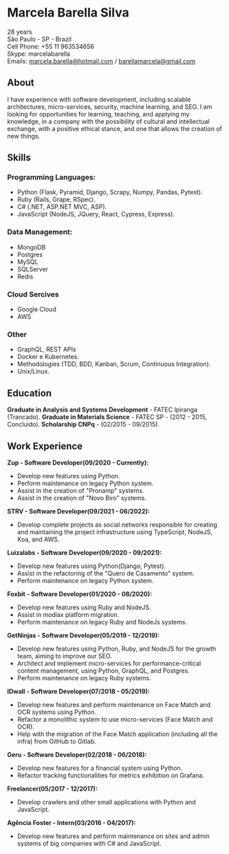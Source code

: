 # Marcela Barella Silva

28 years  
São Paulo - SP - Brazil  
Cell Phone: +55 11 963534656  
Skype: marcelabarella  
Emails: marcela.barella@hotmail.com / barellamarcela@gmail.com  

## About

  
I have experience with software development, including scalable architectures, micro-services, security, machine learning, and SEO.
I am looking for opportunities for learning, teaching, and applying my knowledge, in a company with the possibility of cultural and intellectual exchange, with a positive ethical stance, and one that allows the creation of new things.

  
## Skills

  
### Programming Languages:
- Python (Flask, Pyramid, Django, Scrapy, Numpy, Pandas, Pytest).
- Ruby (Rails, Grape, RSpec).
- C# (.NET, ASP.NET MVC, ASP).
- JavaScript (NodeJS, JQuery, React, Cypress, Express).

  
### Data Management:
- MongoDB
- Postgres
- MySQL
- SQLServer
- Redis

  
### Cloud Sercives
- Google Cloud
- AWS

  
### Other
- GraphQL, REST APIs
- Docker e Kubernetes.
- Methodologies (TDD, BDD, Kanban, Scrum, Continuous Integration).
- Unix/Linux.

  
## Education
**Graduate in Analysis and Systems Development** - FATEC Ipiranga (Trancado).
**Graduate in Materials Science** - FATEC SP - (2012 - 2015, Concluído).
**Scholarship CNPq** - (02/2015 - 09/2015).

  
## Work Experience

**Zup - Software Developer(09/2020 - Currently):**
- Develop new features using Python.
- Perform maintenance on legacy Python system.
- Assist in the creation of "Pronamp" systems.
- Assist in the creation of "Novo Biro" systems.


**STRV - Software Developer(09/2021 - 06/2022):**
- Develop complete projects as social networks responsible for creating and maintaining the project infrastructure using TypeScript, NodeJS, Koa, and AWS.


**Luizalabs - Software Developer(09/2020 - 09/2021):**
- Develop new features using Python(Django, Pytest).
- Assist in the refactoring of the "Quero de Casamento" system.
- Perform maintenance on legacy Python system.


**Foxbit - Software Developer(01/2020 - 08/2020):**
- Develop new features using Ruby and NodeJS.
- Assist in modiax platform migration.
- Perform maintenance on legacy Ruby and NodeJs systems.


**GetNinjas - Software Developer(05/2019 - 12/2019):**
- Develop new features using Python, Ruby, and NodeJS for the growth team, aiming to improve our SEO.
- Architect and implement micro-services for performance-critical content management, using Python, GraphQL, and Postgres.
- Perform maintenance on legacy Ruby systems.


**IDwall - Software Developer(07/2018 - 05/2019):**
- Develop new features and perform maintenance on Face Match and OCR systems using Python.
- Refactor a monolithic system to use micro-services (Face Match and OCR).
- Help with the migration of the Face Match application (including all the infra) from GitHub to Gitlab.


**Geru - Software Developer(02/2018 - 06/2018):**
- Develop new features for a financial system using Python.
- Refactor tracking functionalities for metrics exhibition on Grafana.


**Freelancer(05/2017 - 12/2017):**
- Develop crawlers and other small applications with Python and JavaScript.


**Agência Foster - Intern(03/2016 - 04/2017):**
- Develop new features and perform maintenance on sites and admin systems of big companies with C# and JavaScript.
